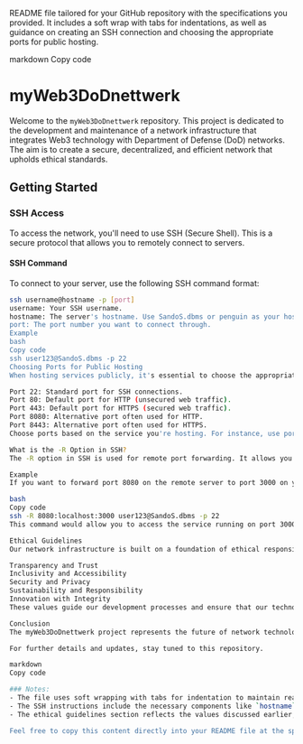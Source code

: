  README file tailored for your GitHub repository with the specifications you provided. It includes a soft wrap with tabs for indentations, as well as guidance on creating an SSH connection and choosing the appropriate ports for public hosting.

markdown
Copy code
# myWeb3DoDnettwerk

Welcome to the `myWeb3DoDnettwerk` repository. This project is dedicated to the development and maintenance of a network infrastructure that integrates Web3 technology with Department of Defense (DoD) networks. The aim is to create a secure, decentralized, and efficient network that upholds ethical standards.

## Getting Started

### SSH Access

To access the network, you'll need to use SSH (Secure Shell). This is a secure protocol that allows you to remotely connect to servers.

#### SSH Command

To connect to your server, use the following SSH command format:

```bash
ssh username@hostname -p [port]
username: Your SSH username.
hostname: The server's hostname. Use SandoS.dbms or penguin as your hostname, depending on the server you wish to connect to.
port: The port number you want to connect through.
Example
bash
Copy code
ssh user123@SandoS.dbms -p 22
Choosing Ports for Public Hosting
When hosting services publicly, it's essential to choose the appropriate port numbers. Here are some commonly used ports:

Port 22: Standard port for SSH connections.
Port 80: Default port for HTTP (unsecured web traffic).
Port 443: Default port for HTTPS (secured web traffic).
Port 8080: Alternative port often used for HTTP.
Port 8443: Alternative port often used for HTTPS.
Choose ports based on the service you're hosting. For instance, use port 443 if you're hosting a secure website.

What is the -R Option in SSH?
The -R option in SSH is used for remote port forwarding. It allows you to forward a port from the remote server to your local machine or another remote server. This can be useful for accessing services running on the remote server through your local machine.

Example
If you want to forward port 8080 on the remote server to port 3000 on your local machine, you can use:

bash
Copy code
ssh -R 8080:localhost:3000 user123@SandoS.dbms -p 22
This command would allow you to access the service running on port 3000 of your local machine through port 8080 on the remote server.

Ethical Guidelines
Our network infrastructure is built on a foundation of ethical responsibility. We adhere to the following principles:

Transparency and Trust
Inclusivity and Accessibility
Security and Privacy
Sustainability and Responsibility
Innovation with Integrity
These values guide our development processes and ensure that our technology benefits society as a whole.

Conclusion
The myWeb3DoDnettwerk project represents the future of network technology, blending innovation with ethical responsibility. By following the guidelines in this README, you can securely access and contribute to our network.

For further details and updates, stay tuned to this repository.

markdown
Copy code

### Notes:
- The file uses soft wrapping with tabs for indentation to maintain readability.
- The SSH instructions include the necessary components like `hostname`, `username`, `port`, and an explanation of `-R`.
- The ethical guidelines section reflects the values discussed earlier, providing a comprehensive overview of the project's mission.

Feel free to copy this content directly into your README file at the specified GitHub link.





